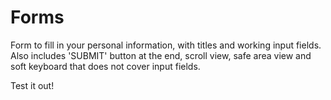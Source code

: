 # Forms
Form to fill in your personal information, with titles and working input fields.
Also includes 'SUBMIT' button at the end, scroll view, safe area view and soft keyboard that does not cover input fields.

Test it out!
